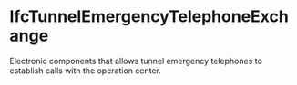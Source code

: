 IfcTunnelEmergencyTelephoneExchange
===================================
Electronic components that allows tunnel emergency telephones to establish
calls with the operation center.


